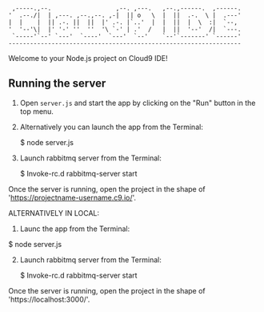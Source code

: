 
     ,-----.,--.                  ,--. ,---.   ,--.,------.  ,------.
    '  .--./|  | ,---. ,--.,--. ,-|  || o   \  |  ||  .-.  \ |  .---'
    |  |    |  || .-. ||  ||  |' .-. |`..'  |  |  ||  |  \  :|  `--, 
    '  '--'\|  |' '-' ''  ''  '\ `-' | .'  /   |  ||  '--'  /|  `---.
     `-----'`--' `---'  `----'  `---'  `--'    `--'`-------' `------'
    ----------------------------------------------------------------- 


Welcome to your Node.js project on Cloud9 IDE!

## Running the server

1) Open `server.js` and start the app by clicking on the "Run" button in the top menu.

2) Alternatively you can launch the app from the Terminal:

    $ node server.js

3) Launch rabbitmq server from the Terminal:
 
   $ Invoke-rc.d rabbitmq-server start

Once the server is running, open the project in the shape of 'https://projectname-username.c9.io/'. 

ALTERNATIVELY IN LOCAL:

1) Launc the app from the Terminal:
  
  $ node server.js

2) Launch rabbitmq server from the Terminal:
 
   $ Invoke-rc.d rabbitmq-server start
   
 Once the server is running, open the project in the shape of 'https://localhost:3000/'. 
